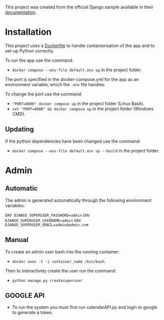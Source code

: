 This project was created from the official Django sample available in their [documentation](https://github.com/docker/awesome-compose/tree/master/official-documentation-samples/django/). 
# Installation
This project uses a [Dockerfile](https://docs.docker.com/engine/reference/builder/) to handle containerisation of the app and to set-up Python correctly.

To run the app use the command: 
- ``docker compose --env-file default.env up`` in the project folder.

The port is specified in the docker-compose.yml for the app as an environment variable, which the ``.env`` file handles.

To change the port use the command:
- ``"PORT=8000" docker compose up`` in the project folder (Linux Bash). 
- ``set "PORT=8000" && docker compose up`` in the project folder (Windows CMD).

## Updating
If the python dependencies have been changed use the command:
- ``docker compose --env-file default.env up --build`` in the project folder.

# Admin
## Automatic
The admin is generated automatically through the following environment variables:

``ENV DJANGO_SUPERUSER_PASSWORD=admin``
``ENV DJANGO_SUPERUSER_USERNAME=admin``
``ENV DJANGO_SUPERUSER_EMAIL=admin@admin.com``

## Manual
To create an admin user bash into the running container: <br>
- ``docker exec -t -i container_name /bin/bash``.

Then to interactively create the user run the command: <br>
- ``python manage.py createsuperuser``

## GOOGLE API
- To run the system you must first run calendarAPI.py and login to google to generate a token.